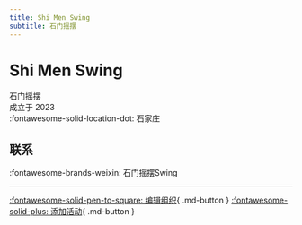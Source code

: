 ```yaml
---
title: Shi Men Swing
subtitle: 石门摇摆
---
```


# Shi Men Swing

石门摇摆  
成立于 2023  
:fontawesome-solid-location-dot: 石家庄  


## 联系

:fontawesome-brands-weixin: 石门摇摆Swing  

---

[:fontawesome-solid-pen-to-square: 编辑组织](https://github.com/swingdance/orgs/issues/new?assignees=&labels=update+org&projects=&template=03-update_entity.yml&title=Update%20Org%3A%20zh_CN%20%E2%80%A2%20Shi%20Men%20Swing&region=zh_CN&id=shi-men-swing&name=Shi%20Men%20Swing){ .md-button } [:fontawesome-solid-plus: 添加活动](https://github.com/swingdance/events/issues/new?assignees=&labels=add+event&projects=&template=02-add_entity.yml&title=Add%20Event%3A%20zh_CN%20%E2%80%A2%20%3CName%3E&region=zh_CN&province=Hebei&city=Shijiazhuang&org_id=shi-men-swing){ .md-button }
